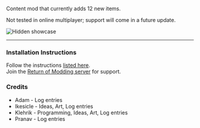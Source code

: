 Content mod that currently adds 12 new items.  

Not tested in online multiplayer; support will come in a future update.  

![Hidden showcase](https://github.com/Klehrik/Klehrik-Aphelion/blob/main/hiddenShowcase.png?raw=true) 

---

### Installation Instructions
Follow the instructions [listed here](https://docs.google.com/document/d/1NgLwb8noRLvlV9keNc_GF2aVzjARvUjpND2rxFgxyfw/edit?usp=sharing).  
Join the [Return of Modding server](https://discord.gg/VjS57cszMq) for support.  


### Credits
* Adam - Log entries
* Ikesicle - Ideas, Art, Log entries
* Klehrik - Programming, Ideas, Art, Log entries
* Pranav - Log entries